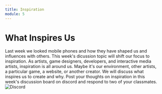 ```yaml
---
title: Inspiration
module: 5
---
```


# What Inspires Us <br />



Last week we looked mobile phones and how they have shaped us and influences with others. This week's dicussion topic will shift our focus to inspiration. As artists, game designers, developers, and interactive media artists, inspiration is all around us. Maybe it's our environment, other artists, a particular game, a website, or another creator.  We will discuss what inspires us to create and why. Post your thoughts on inspiration in this week's discussion board on discord and respond to two of your classmates. 
![Discord](https://discord.com/channels/1193953766668501058/1204166889723396197)
